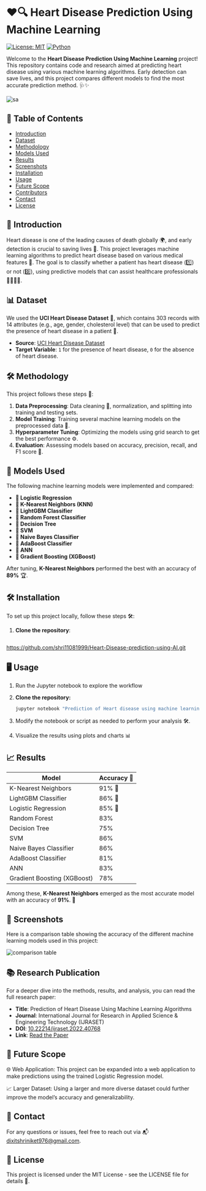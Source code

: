 # ❤️🔍 Heart Disease Prediction Using Machine Learning

[![License: MIT](https://img.shields.io/badge/License-MIT-blue.svg)](https://opensource.org/licenses/MIT)
[![Python](https://img.shields.io/badge/Python-3.x-brightgreen.svg)](https://www.python.org/)

Welcome to the **Heart Disease Prediction Using Machine Learning** project! This repository contains code and research aimed at predicting heart disease using various machine learning algorithms. Early detection can save lives, and this project compares different models to find the most accurate prediction method. 🩺✨

![sa](https://github.com/user-attachments/assets/39daf173-8b1d-4491-92e8-4a6286b9d47a)

## 📝 Table of Contents
- [Introduction](#introduction)
- [Dataset](#dataset)
- [Methodology](#methodology)
- [Models Used](#models-used)
- [Results](#results)
- [Screenshots](#screenshots)
- [Installation](#installation)
- [Usage](#usage)
- [Future Scope](#future-scope)
- [Contributors](#contributors)
- [Contact](#contact)
- [License](#license)

## 🚀 Introduction

Heart disease is one of the leading causes of death globally 🌍, and early detection is crucial to saving lives 💓. This project leverages machine learning algorithms to predict heart disease based on various medical features 🧠. The goal is to classify whether a patient has heart disease (1️⃣) or not (0️⃣), using predictive models that can assist healthcare professionals 👩‍⚕️👨‍⚕️.

## 📊 Dataset

We used the **UCI Heart Disease Dataset** 💽, which contains 303 records with 14 attributes (e.g., age, gender, cholesterol level) that can be used to predict the presence of heart disease in a patient 🏥.

- **Source**: [UCI Heart Disease Dataset](https://archive.ics.uci.edu/ml/datasets/heart+disease)
- **Target Variable**: `1` for the presence of heart disease, `0` for the absence of heart disease.

## 🛠️ Methodology

This project follows these steps 🔄:

1. **Data Preprocessing**: Data cleaning 🧼, normalization, and splitting into training and testing sets.
2. **Model Training**: Training several machine learning models on the preprocessed data 🎯.
3. **Hyperparameter Tuning**: Optimizing the models using grid search to get the best performance ⚙️.
4. **Evaluation**: Assessing models based on accuracy, precision, recall, and F1 score 🏅.

## 🤖 Models Used

The following machine learning models were implemented and compared:

- **🔹 Logistic Regression**
- **🔹 K-Nearest Neighbors (KNN)**
- **🔹 LightGBM Classifier**
- **🔹 Random Forest Classifier**
- **🔹 Decision Tree**
- **🔹 SVM**
- **🔹 Naive Bayes Classifier**
- **🔹 AdaBoost Classifier**
- **🔹 ANN**
- **🔹 Gradient Boosting (XGBoost)**

After tuning, **K-Nearest Neighbors** performed the best with an accuracy of **89%** 🏆.

## 🛠️ Installation

To set up this project locally, follow these steps 🛠️:

1. **Clone the repository**:
   ```bash
  https://github.com/shri11081999/Heart-Disease-prediction-using-AI.git

## 🖥️ Usage

1. Run the Jupyter notebook to explore the workflow

1. **Clone the repository:**

   ```bash
   jupyter notebook "Prediction of Heart disease using machine learning algorithm.ipynb"

2. Modify the notebook or script as needed to perform your analysis 🛠️.

3. Visualize the results using plots and charts 📊

## 📈 Results

| Model                      | Accuracy 🎯 |
| --------------------------- | ----------- |
| K-Nearest Neighbors         | 91% 🥇    |
| LightGBM Classifier         | 86% 🥈    |
| Logistic Regression         | 85% 🥉    |
| Random Forest               | 83%       |
| Decision Tree               | 75%       |
| SVM                         | 86%       |
| Naive Bayes Classifier      | 86%       | 
| AdaBoost Classifier         | 81%       | 
| ANN                         | 83%       |
| Gradient Boosting (XGBoost) | 78%       |

Among these, **K-Nearest Neighbors** emerged as the most accurate model with an accuracy of **91%**. 🌟

## 📸 Screenshots

Here is a comparison table showing the accuracy of the different machine learning models used in this project:

![comparison table](https://github.com/user-attachments/assets/9368c3e9-9810-4b25-af64-fb1273445351)

## 📚 Research Publication

For a deeper dive into the methods, results, and analysis, you can read the full research paper:

- **Title**: Prediction of Heart Disease Using Machine Learning Algorithms
- **Journal**: International Journal for Research in Applied Science & Engineering Technology (IJRASET)
- **DOI**: [10.22214/ijraset.2022.40768](https://doi.org/10.22214/ijraset.2022.40768)
- **Link**: [Read the Paper](https://doi.org/10.22214/ijraset.2022.40768)

## 🎯 Future Scope

🌐 Web Application: This project can be expanded into a web application to make predictions using the trained Logistic Regression model.

📈 Larger Dataset: Using a larger and more diverse dataset could further improve the model’s accuracy and generalizability.

## 📧 Contact
For any questions or issues, feel free to reach out via 📬 dixitshriniket976@gmail.com.

## 📜 License
This project is licensed under the MIT License - see the LICENSE file for details 📄.
